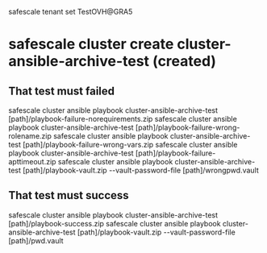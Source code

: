 safescale tenant set TestOVH@GRA5
# safescale cluster create cluster-ansible-archive-test (created)

## That test must failed
safescale cluster ansible playbook cluster-ansible-archive-test [path]/playbook-failure-norequirements.zip
safescale cluster ansible playbook cluster-ansible-archive-test [path]/playbook-failure-wrong-rolename.zip
safescale cluster ansible playbook cluster-ansible-archive-test [path]/playbook-failure-wrong-vars.zip
safescale cluster ansible playbook cluster-ansible-archive-test [path]/playbook-failure-apttimeout.zip
safescale cluster ansible playbook cluster-ansible-archive-test [path]/playbook-vault.zip --vault-password-file [path]/wrongpwd.vault

## That test must success
safescale cluster ansible playbook cluster-ansible-archive-test [path]/playbook-success.zip
safescale cluster ansible playbook cluster-ansible-archive-test [path]/playbook-vault.zip --vault-password-file [path]/pwd.vault